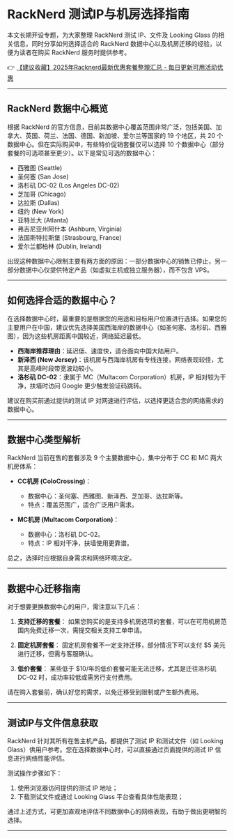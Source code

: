 # RackNerd 测试IP与机房选择指南

本文长期开设专题，为大家整理 RackNerd 测试 IP、文件及 Looking Glass 的相关信息，同时分享如何选择适合的 RackNerd 数据中心以及机房迁移的经验，以便为读者在购买 RackNerd 服务时提供参考。

👉 [【建议收藏】2025年Racknerd最新优惠套餐整理汇总 - 每日更新可用活动优惠](https://bit.ly/Rack_Nerd)

---

## RackNerd 数据中心概览

根据 RackNerd 的官方信息，目前其数据中心覆盖范围非常广泛，包括美国、加拿大、英国、荷兰、法国、德国、新加坡、爱尔兰等国家的 19 个地区，共 20 个数据中心。但在实际购买中，有些特价促销套餐仅可以选择 10 个数据中心（部分套餐的可选项甚至更少）。以下是常见可选的数据中心：

- 西雅图 (Seattle)
- 圣何塞 (San Jose)
- 洛杉矶 DC-02 (Los Angeles DC-02)
- 芝加哥 (Chicago)
- 达拉斯 (Dallas)
- 纽约 (New York)
- 亚特兰大 (Atlanta)
- 弗吉尼亚州阿什本 (Ashburn, Virginia)
- 法国斯特拉斯堡 (Strasbourg, France)
- 爱尔兰都柏林 (Dublin, Ireland)

出现这种数据中心限制主要有两方面的原因：一部分数据中心的销售已停止，另一部分数据中心仅提供特定产品（如虚拟主机或独立服务器），而不包含 VPS。

---

## 如何选择合适的数据中心？

在选择数据中心时，最重要的是根据您的用途和目标用户位置进行选择。如果您的主要用户在中国，建议优先选择美国西海岸的数据中心（如圣何塞、洛杉矶、西雅图），因为这些机房距离中国较近，网络延迟最低。

- **西海岸推荐理由**：延迟低、速度快，适合面向中国大陆用户。
- **新泽西 (New Jersey)**：该机房与西海岸机房有专线连接，网络表现较佳，尤其是高峰时段带宽波动较小。
- **洛杉矶 DC-02**：隶属于 MC（Multacom Corporation）机房，IP 相对较为干净，扶墙时访问 Google 更少触发验证码跳转。

建议在购买前通过提供的测试 IP 对网速进行评估，以选择更适合您的网络需求的数据中心。

---

## 数据中心类型解析

RackNerd 当前在售的套餐涉及 9 个主要数据中心，集中分布于 CC 和 MC 两大机房体系：

- **CC机房 (ColoCrossing)**：
  - 数据中心：圣何塞、西雅图、新泽西、芝加哥、达拉斯等。
  - 特点：覆盖范围广，适合广泛用户需求。

- **MC机房 (Multacom Corporation)**：
  - 数据中心：洛杉矶 DC-02。
  - 特点：IP 相对干净，扶墙使用更靠谱。

总之，选择时应根据自身需求和网络环境决定。

---

## 数据中心迁移指南

对于想要更换数据中心的用户，需注意以下几点：

1. **支持迁移的套餐**：
   如果您购买的是支持多机房选项的套餐，可以在可用机房范围内免费迁移一次，需提交相关支持工单申请。

2. **固定机房套餐**：
   固定机房套餐不一定支持迁移，部分情况下可以支付 $5 美元进行迁移，但需与客服确认。

3. **低价套餐**：
   某些低于 $10/年的低价套餐可能无法迁移，尤其是迁往洛杉矶 DC-02 时，成功率较低或需另行支付费用。

请在购入套餐前，确认好您的需求，以免迁移受到限制或产生额外费用。

---

## 测试IP与文件信息获取

RackNerd 针对其所有在售主机产品，都提供了测试 IP 和测试文件（如 Looking Glass）供用户参考。您在选择数据中心时，可以直接通过页面提供的测试 IP 信息进行网络性能评估。

测试操作步骤如下：

1. 使用浏览器访问提供的测试 IP 地址；
2. 下载测试文件或通过 Looking Glass 平台查看具体性能表现；

通过上述方式，可更加直观地评估不同数据中心的网络表现，有助于做出更明智的选择。

---